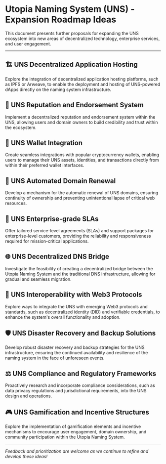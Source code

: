 # Utopia Naming System (UNS) - Expansion Roadmap Ideas

This document presents further proposals for expanding the UNS ecosystem into new areas of decentralized technology, enterprise services, and user engagement.

---

## 🏗️ UNS Decentralized Application Hosting
Explore the integration of decentralized application hosting platforms, such as IPFS or Arweave, to enable the deployment and hosting of UNS-powered dApps directly on the naming system infrastructure.

## 🌟 UNS Reputation and Endorsement System
Implement a decentralized reputation and endorsement system within the UNS, allowing users and domain owners to build credibility and trust within the ecosystem.

## 👛 UNS Wallet Integration
Create seamless integrations with popular cryptocurrency wallets, enabling users to manage their UNS assets, identities, and transactions directly from within their preferred wallet interfaces.

## 🔄 UNS Automated Domain Renewal
Develop a mechanism for the automatic renewal of UNS domains, ensuring continuity of ownership and preventing unintentional lapse of critical web resources.

## 🏢 UNS Enterprise-grade SLAs
Offer tailored service-level agreements (SLAs) and support packages for enterprise-level customers, providing the reliability and responsiveness required for mission-critical applications.

## 🌐 UNS Decentralized DNS Bridge
Investigate the feasibility of creating a decentralized bridge between the Utopia Naming System and the traditional DNS infrastructure, allowing for gradual and seamless migration.

## 🔗 UNS Interoperability with Web3 Protocols
Explore ways to integrate the UNS with emerging Web3 protocols and standards, such as decentralized identity (DID) and verifiable credentials, to enhance the system's overall functionality and adoption.

## 🛡️ UNS Disaster Recovery and Backup Solutions
Develop robust disaster recovery and backup strategies for the UNS infrastructure, ensuring the continued availability and resilience of the naming system in the face of unforeseen events.

## ⚖️ UNS Compliance and Regulatory Frameworks
Proactively research and incorporate compliance considerations, such as data privacy regulations and jurisdictional requirements, into the UNS design and operations.

## 🎮 UNS Gamification and Incentive Structures
Explore the implementation of gamification elements and incentive mechanisms to encourage user engagement, domain ownership, and community participation within the Utopia Naming System.

---

*Feedback and prioritization are welcome as we continue to refine and develop these ideas!*
